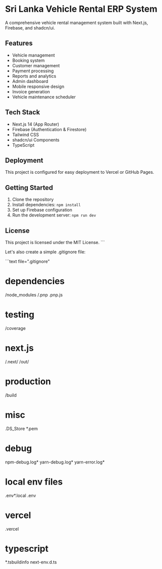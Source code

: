 # Sri Lanka Vehicle Rental ERP System

A comprehensive vehicle rental management system built with Next.js, Firebase, and shadcn/ui.

## Features

- Vehicle management
- Booking system
- Customer management
- Payment processing
- Reports and analytics
- Admin dashboard
- Mobile responsive design
- Invoice generation
- Vehicle maintenance scheduler

## Tech Stack

- Next.js 14 (App Router)
- Firebase (Authentication & Firestore)
- Tailwind CSS
- shadcn/ui Components
- TypeScript

## Deployment

This project is configured for easy deployment to Vercel or GitHub Pages.

## Getting Started

1. Clone the repository
2. Install dependencies: `npm install`
3. Set up Firebase configuration
4. Run the development server: `npm run dev`

## License

This project is licensed under the MIT License.
\`\`\`

Let's also create a simple .gitignore file:

\`\`\`text file=".gitignore"
# dependencies
/node_modules
/.pnp
.pnp.js

# testing
/coverage

# next.js
/.next/
/out/

# production
/build

# misc
.DS_Store
*.pem

# debug
npm-debug.log*
yarn-debug.log*
yarn-error.log*

# local env files
.env*.local
.env

# vercel
.vercel

# typescript
*.tsbuildinfo
next-env.d.ts
